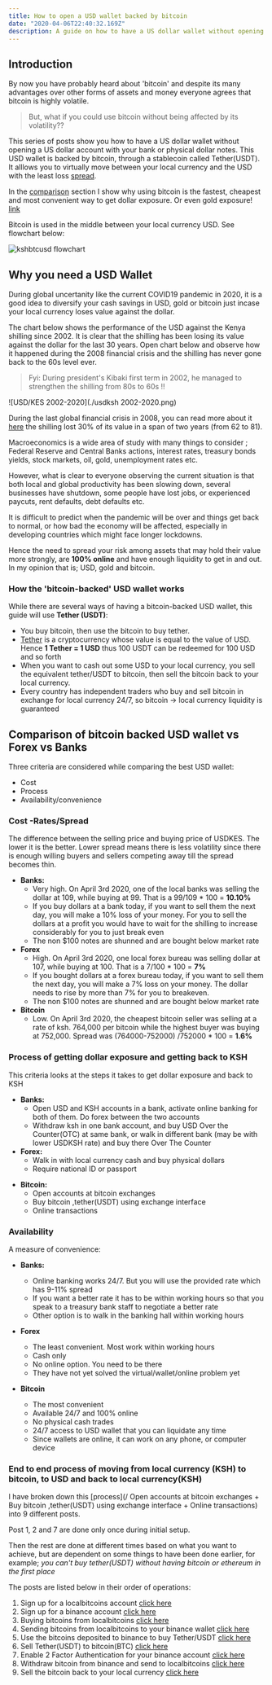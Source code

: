 ```yaml
---
title: How to open a USD wallet backed by bitcoin
date: "2020-04-06T22:40:32.169Z"
description: A guide on how to have a US dollar wallet without opening a US dollar account with your bank or physical dollar notes. This USD wallet is backed by bitcoin, through a stablecoin called Tether. For the rest of these guides, I will refer to this stablecoin as Tether(USDT). Bitcoin allows you to virtually move between your local currency and the USD with the least loss(spread). Alternatives for this is buying USD at your bank, you require to hold both KSH and USD at the same bank to do this, or visit a Forex Bureau and use physical notes. The same technology can be applied to holding other assets like gold through online-only transactions.
---
```

## Introduction

By now you have probably heard about 'bitcoin' and despite its many advantages over other forms of assets and money everyone agrees that bitcoin is highly volatile. 

>But, what if you could use bitcoin without being affected by its volatility?? 

This series of posts show you how to have a US dollar wallet without opening a US dollar account with your bank or physical dollar notes. This USD wallet is backed by bitcoin, through a stablecoin called Tether(USDT). It alllows you to virtually move between your local currency and the USD with the least loss [spread](/virtualusdwallet/#Cost--RatesSpread). 

In the [comparison](/virtualusdwallet/#Comparison-of-bitcon-backed-USD-wallet-vs-Forex-vs-Banks) section I show why using bitcoin is the fastest, cheapest and most convenient way to get dollar exposure. Or even gold exposure! [link](/buy-gold-xaut)

Bitcoin is used in the middle between your local currency USD. See flowchart below:

![kshbtcusd flowchart](/kshbtcusd.png)



## Why you need a USD Wallet

During global uncertanity like the current COVID19 pandemic in 2020, it is a good idea to diversify your cash savings in USD, gold or bitcoin just incase your local currency loses value against the dollar.

The chart below shows the performance of the USD against the Kenya shilling since 2002. It is clear that the shilling has been losing its value against the dollar for the last 30 years. Open chart below and observe how it happened during the 2008 financial crisis and the shilling has never gone back to the 60s level ever.
> Fyi: During president's Kibaki first term in 2002, he managed to strengthen the shilling from 80s to 60s !!

![USD/KES 2002-2020](./usdksh 2002-2020.png)

During the last global financial crisis in 2008, you can read more about it [here](https://en.wikipedia.org/wiki/Financial_crisis_of_2007%E2%80%9308) the shilling lost 30% of its value in a span of two years (from 62 to 81).

Macroeconomics is a wide area of study with many things to consider ; Federal Reserve and Central Banks actions,  interest rates, treasury bonds yields, stock markets, oil, gold, unemployment rates etc.

However, what is clear to everyone observing the current situation is that both local and global productivity has been slowing down, several businesses have shutdown, some people have lost jobs, or experienced paycuts, rent defaults, debt defaults etc. 

It is difficult to predict when the pandemic will be over and things get back to normal, or how bad the economy will be affected, especially in developing countries which might face longer lockdowns.

Hence the need to spread your risk among assets that may hold their value more strongly, are **100% online** and have enough liquidity to get in and out. In my opinion that is; USD, gold and bitcoin.



### How the 'bitcoin-backed' USD wallet works

While there are several ways of having a bitcoin-backed USD wallet, this guide will use **Tether (USDT)**:

- You buy bitcoin, then use the bitcoin to buy tether. 
- [Tether](https://tether.to/?__cf_chl_jschl_tk__=353ac175af32529c8a92bc392f6a83ba906a0fc8-1585642069-0-AYxII_WswTRtQwiOW0UMtQqwaZnvS2KHCMDqqB5M_zgyUtQRW9UjmLafMEW1666Gr5hs7o_MmejJDCUCzq0CPJWZ3ZEJpo_dbxY0No6Q8Le379uSvm01AAHHhBnDo7mGQs2vTqvoCAZEwnbnouG6rfHb6plGg5o6cJA0zSUY3kcGptnUA2kE2IFtoH5fWLFYxr-eJsn7LoHlWVc9I7Mwg8uUAe8kOvSNR9lV2FQ4CRzZojmcSAhNtw8jChWFW_lVD8aw0AZ86DTE6g4TwBXwIuQ) is a cryptocurrency whose value is equal to the value of USD. Hence **1 Tether = 1 USD** thus 100 USDT can be redeemed for 100 USD and so forth
- When you want to cash out some USD to your local currency, you sell the equivalent tether/USDT to bitcoin, then sell the bitcoin back to your local currency. 
- Every country has independent traders who buy and sell bitcoin in exchange for local currency 24/7, so bitcoin -> local currency liquidity is guaranteed




## Comparison of bitcoin backed USD wallet vs Forex vs Banks

Three criteria are considered while comparing the best USD wallet:

+ Cost
+ Process
+ Availability/convenience


### Cost -Rates/Spread

The difference between the selling price and buying price of USDKES. The lower it is the better. Lower spread means there is less volatility since there is enough willing buyers and sellers competing away till the spread becomes thin.

   + **Banks:** 
        + Very high. On April 3rd 2020, one of the local banks was selling the dollar at 109, while buying at 99. That is a 99/109 * 100 = **10.10%**
        + If you buy dollars at a bank today, if you want to sell them the next day, you will make a 10% loss of your money. For you to sell the dollars at a profit you would have to wait for the shilling to increase considerably for you to just break even
        + The non $100 notes are shunned and are bought below market rate
   + **Forex**
        + High. On April 3rd 2020, one local forex bureau was selling dollar at 107, while buying at 100. That is a 7/100 * 100 = **7%**
        + If you bought dollars at a forex bureau today, if you want to sell them the next day, you will make a 7% loss on your money. The dollar needs to rise by more than 7% for you to breakeven.
        + The non $100 notes are shunned and are bought below market rate
   + **Bitcoin**
        + Low. On April 3rd 2020, the cheapest bitcoin seller was selling at a rate of ksh. 764,000 per bitcoin while the highest buyer was buying at 752,000. Spread was (764000-752000) /752000 * 100 = **1.6%** 

### Process of getting dollar exposure and getting back to KSH

This criteria looks at the steps it takes to get dollar exposure and back to KSH  
+ **Banks:**
    +  Open USD and KSH accounts in a bank, activate online banking for both of them. Do forex between the two accounts
    +  Withdraw ksh in one bank account, and buy USD Over the Counter(OTC) at same bank, or walk in different bank (may be with lower USDKSH rate) and buy there Over The Counter
+ **Forex:**
    +  Walk in with local currency cash and buy physical dollars
    +  Require national ID or passport

- **Bitcoin:**
    +  Open accounts at bitcoin exchanges
    +  Buy bitcoin ,tether(USDT) using exchange interface
    +  Online transactions


### Availability

A measure of convenience:

+ **Banks:**
    +  Online banking works 24/7. But you will use the provided rate which has 9-11% spread
    +  If you want a better rate it has to be within working hours so that you speak to a treasury bank staff to negotiate a better rate
    +  Other option is to walk in the banking hall within working hours

+ **Forex**
    + The least convenient. Most work within working hours
    + Cash only
    + No online option. You need to be there
    + They have not yet solved the virtual/wallet/online problem yet

+ **Bitcoin**
    + The most convenient
    + Available 24/7 and 100% online
    + No physical cash trades
    + 24/7 access to USD wallet that you can liquidate any time
    + Since wallets are online, it can work on any phone, or computer device

        

### End to end process of moving from local currency (KSH) to bitcoin, to USD and back to local currency(KSH)

I have broken down this [process](/ Open accounts at bitcoin exchanges
        +  Buy bitcoin ,tether(USDT) using exchange interface
        +  Online transactions) into 9 different posts. 
        
Post 1, 2 and 7 are done only once during initial setup. 

Then the rest are done at different times based on what you want to achieve, but are dependent on some things to have been done earlier, for example; _you can't buy tether(USDT) without having bitcoin or ethereum in the first place_ 

The posts are listed below in their order of operations:


1.  Sign up for a localbitcoins account [click here](/signup-lbc)
2.  Sign up for a binance account [click here](/signup-binance)
3.  Buying bitcoins from localbitcoins [click here](/buy-bitcoin-lbc)
4.  Sending bitcoins from localbitcoins to your binance wallet [click here](/sendtobinance)
5.  Use the bitcoins deposited to binance to buy Tether/USDT [click here](/buy-tether)
6.  Sell Tether(USDT) to bitcoin(BTC) [click here](/sell-tether)
7.  Enable 2 Factor Authentication for your binance account [click here](/binance-2fa)
8.  Withdraw bitcoin from binance and send to localbitcoins [click here](sendbtc-to-lbc)
9.  Sell the bitcoin back to your local currency [click here](/sellbtc-ksh)